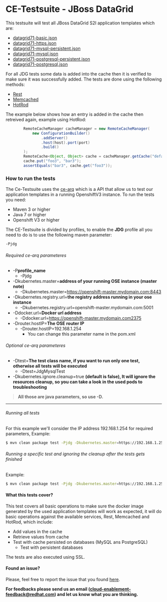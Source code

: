 # CE-Testsuite - JBoss DataGrid

This testsuite will test all JBoss DataGrid S2I application templates which are:
 
  - [datagrid71-basic.json](https://github.com/jboss-openshift/application-templates/blob/master/datagrid/datagrid71-basic.json)
  - [datagrid71-https.json](https://github.com/jboss-openshift/application-templates/blob/master/datagrid/datagrid71-https.json)
  - [datagrid71-mysql-persistent.json](https://github.com/jboss-openshift/application-templates/blob/master/datagrid/datagrid71-mysql-persistent.json)
  - [datagrid71-mysql.json](https://github.com/jboss-openshift/application-templates/blob/master/datagrid/datagrid71-mysql.json)
  - [datagrid71-postgresql-persistent.json](https://github.com/jboss-openshift/application-templates/blob/master/datagrid/datagrid71-postgresql-persistent.json)
  - [datagrid71-postgresql.json](https://github.com/jboss-openshift/application-templates/blob/master/datagrid/datagrid71-postgresql.json)

For all JDG tests some data is added into the cache then it is verified to make sure it was successfully added. The tests are done using the following methods:
   - [Rest](http://infinispan.org/docs/7.0.x/infinispan_server_guide/infinispan_server_guide.html#_rest)
   - [Memcached](http://infinispan.org/docs/7.0.x/infinispan_server_guide/infinispan_server_guide.html#_memcached)
   - [HotRod](http://infinispan.org/docs/7.0.x/infinispan_server_guide/infinispan_server_guide.html#_hot_rod)

The example below shows how an entry is added in the cache then retreived again, example using HotRod:
```java
        RemoteCacheManager cacheManager = new RemoteCacheManager(
            new ConfigurationBuilder()
                .addServer()
                .host(host).port(port)
                .build()
        );
        RemoteCache<Object, Object> cache = cacheManager.getCache("default");
        cache.put("foo3", "bar3");
        assertEquals("bar3", cache.get("foo3"));
```

### How to run the tests
The Ce-Testsuite uses the [ce-arq](https://github.com/jboss-openshift/ce-arq) which is a API that allow us to test our application templates in a running OpenshiftV3 instance. To run the tests you need:
  - Maven 3 or higher
  - Java 7 or higher
  - Openshift V3 or higher
 
The CE-Testsuite is divided by profiles, to enable the **JDG** profile all you need to do is to use the following maven parameter:
```sh
-Pjdg
```
###### Required ce-arq parameteres
  - -P**profile_name**
    - -Pjdg
  - -Dkubernetes.master=**address of your running OSE instance (master note)**
    - -Dkubernetes.master=https://openshift-master.mydomain.com:8443
  - -Dkubernetes.registry.url=**the registry address running in your ose instance**
    - -Dkubernetes.registry.url=openshift-master.mydomain.com:5001
  - -Ddocker.url=**Docker url address**
    - -Ddocker.url=https://openshift-master.mydomain.com2375
  - -Drouter.hostIP=**The OSE router IP**
    - -Drouter.hostIP=192.168.1.254
      - You can change this parameter name in the pom.xml

###### Optional ce-arq parameteres
  - -Dtest=**The test class name, if you want to run only one test, otherwise all tests will be executed**
    - -Dtest=JdgMysqlTest
  - -Dkubernetes.ignore.cleanup=true **(default is false), It will ignore the resources cleanup, so you can take a look in the used pods to troubleshooting**

> **All those are java parameters, so use -D.**
___

###### Running all tests
For this example we'll consider the IP address 192.168.1.254 for required parameters, Example:
```sh
$ mvn clean package test -Pjdg -Dkubernetes.master=https://192.168.1.254:8443 -Dkubernetes.registry.url=192.168.1.254:5001 -Ddocker.url=http://192.168.1.254:2375 -Drouter.hostIP=192.168.1.254
```
###### Running a specific test and ignoring the cleanup after the tests gets finished
Example:
```sh
$ mvn clean package test -Pjdg -Dkubernetes.master=https://192.168.1.254:8443 -Dkubernetes.registry.url=192.168.1.254:5001 -Ddocker.url=http://192.168.1.254:2375 -Drouter.hostIP=192.168.1.254 -Dtest=JdgMysqlTest -Dkubernetes.ignore.cleanup=true
```

#### What this tests cover?
This test covers all basic operations to make sure the docker image generated by the used application templates will work as expected, it will do basic operations against the available services, Rest, Memcached and HotRod, which include:
  - Add values in the cache
  - Retrieve values from cache
  - Test with cache persisted on databases (MySQL ans PostgreSQL)
    - Test with persistent databases

The tests are also executed using SSL.

#### Found an issue?
Please, feel free to report the issue that you found [here](https://github.com/jboss-openshift/ce-testsuite/issues/new).

__For feedbacks please send us an email (cloud-enablement-feedback@redhat.com) and let us know what you are thinking.__ 
